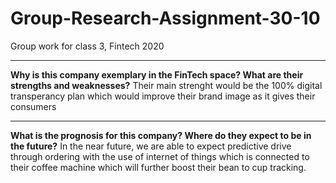 # Group-Research-Assignment-30-10
Group work for class 3, Fintech 2020

---
**Why is this company exemplary in the FinTech space? What are their strengths and weaknesses?**
Their main strenght would be the 100% digital transperancy plan which would improve their brand image as it gives their consumers 

---
**What is the prognosis for this company? Where do they expect to be in the future?**
In the near future, we are able to expect predictive drive through ordering with the use of internet of things which is connected to their coffee machine which will further boost their bean to cup tracking. 
